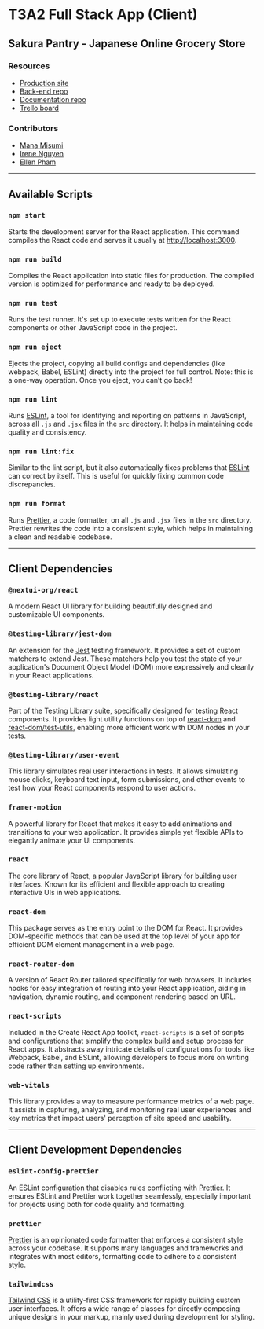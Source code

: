 # T3A2 Full Stack App (Client)

## Sakura Pantry - Japanese Online Grocery Store

### Resources

- [Production site](https://www.google.com.au/)
- [Back-end repo](https://www.google.com.au/)
- [Documentation repo](https://github.com/irene2mana-T3A2-2023/SakuraPantryDocs/tree/main)
- [Trello board](https://trello.com/b/TE5Q9ZYj/t3a2-%F0%9F%8C%B8sakura-pantry)

### Contributors

- [Mana Misumi](https://github.com/Mana12011207)
- [Irene Nguyen](https://github.com/irenenguyen1017)
- [Ellen Pham](https://github.com/ellenpham)

---

## Available Scripts

### `npm start`

Starts the development server for the React application. This command compiles the React code and serves it usually at [http://localhost:3000](http://localhost:3000).

### `npm run build`

Compiles the React application into static files for production. The compiled version is optimized for performance and ready to be deployed.

### `npm run test`

Runs the test runner. It's set up to execute tests written for the React components or other JavaScript code in the project.

### `npm run eject`

Ejects the project, copying all build configs and dependencies (like webpack, Babel, ESLint) directly into the project for full control. Note: this is a one-way operation. Once you eject, you can’t go back!

### `npm run lint`

Runs [ESLint](https://eslint.org/), a tool for identifying and reporting on patterns in JavaScript, across all `.js` and `.jsx` files  in the `src` directory. It helps in maintaining code quality and consistency.

### `npm run lint:fix`

Similar to the lint script, but it also automatically fixes problems that [ESLint](https://eslint.org/) can correct by itself. This is useful for quickly fixing common code discrepancies.

### `npm run format`

Runs [Prettier](https://prettier.io/), a code formatter, on all `.js` and `.jsx` files in the `src` directory. Prettier rewrites the code into a consistent style, which helps in maintaining a clean and readable codebase.

---

## Client Dependencies

### `@nextui-org/react`

A modern React UI library for building beautifully designed and customizable UI components.

### `@testing-library/jest-dom`

An extension for the [Jest](https://jestjs.io/) testing framework. It provides a set of custom matchers to extend Jest. These matchers help you test the state of your application's Document Object Model (DOM) more expressively and cleanly in your React applications.

### `@testing-library/react`

Part of the Testing Library suite, specifically designed for testing React components. It provides light utility functions on top of [react-dom](https://legacy.reactjs.org/docs/react-dom.html) and [react-dom/test-utils](https://legacy.reactjs.org/docs/test-utils.html), enabling more efficient work with DOM nodes in your tests.

### `@testing-library/user-event`

This library simulates real user interactions in tests. It allows simulating mouse clicks, keyboard text input, form submissions, and other events to test how your React components respond to user actions.

### `framer-motion`

A powerful library for React that makes it easy to add animations and transitions to your web application. It provides simple yet flexible APIs to elegantly animate your UI components.

### `react`

The core library of React, a popular JavaScript library for building user interfaces. Known for its efficient and flexible approach to creating interactive UIs in web applications.

### `react-dom`

This package serves as the entry point to the DOM for React. It provides DOM-specific methods that can be used at the top level of your app for efficient DOM element management in a web page.

### `react-router-dom`

A version of React Router tailored specifically for web browsers. It includes hooks for easy integration of routing into your React application, aiding in navigation, dynamic routing, and component rendering based on URL.

### `react-scripts`

Included in the Create React App toolkit, `react-scripts` is a set of scripts and configurations that simplify the complex build and setup process for React apps. It abstracts away intricate details of configurations for tools like Webpack, Babel, and ESLint, allowing developers to focus more on writing code rather than setting up environments.

### `web-vitals`

This library provides a way to measure performance metrics of a web page. It assists in capturing, analyzing, and monitoring real user experiences and key metrics that impact users' perception of site speed and usability.

---

## Client Development Dependencies

### `eslint-config-prettier`

An [ESLint](https://eslint.org/) configuration that disables rules conflicting with [Prettier](https://prettier.io/). It ensures ESLint and Prettier work together seamlessly, especially important for projects using both for code quality and formatting.

### `prettier`

[Prettier](https://prettier.io/) is an opinionated code formatter that enforces a consistent style across your codebase. It supports many languages and frameworks and integrates with most editors, formatting code to adhere to a consistent style.

### `tailwindcss`

[Tailwind CSS](https://tailwindcss.com/) is a utility-first CSS framework for rapidly building custom user interfaces. It offers a wide range of classes for directly composing unique designs in your markup, mainly used during development for styling.
